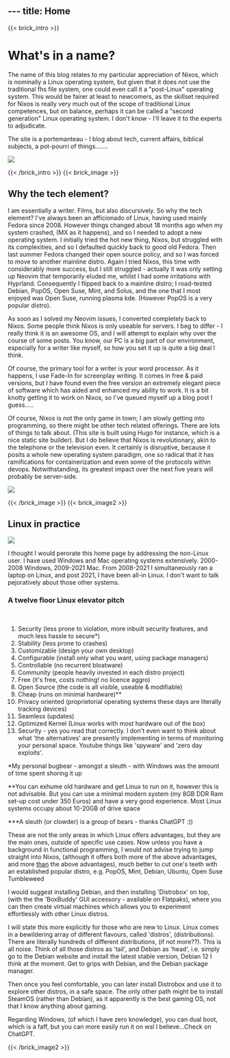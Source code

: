 --- title: Home
---
{{< brick_intro >}}

# What's in a name?

The name of this blog relates to my particular appreciation of Nixos, which is nominally a Linux operating system, but
given that it does not use the traditional fhs file system, one could even call it a "post-Linux" operating system. This would be 
fairer at least to newcomers, as the skillset required for Nixos is really very much out of the scope of traditional Linux competences, but on balance,
perhaps it can be called a "second generation" Linux operating system. I don't know - I'll leave it to the experts to adjudicate.

The site is a portemanteau - I blog about tech, current affairs, biblical subjects, a pot-pourri of things.......


![](/uploads/illustrations/cuate/head1.jpg)

{{< /brick_intro >}}
{{< brick_image >}}

## Why the tech element?

I am essentially a writer. Films, but also discursively. So why the tech element?
I've always been an afficionado of Linux, having used mainly Fedora since 2008. However things changed about 18 months
ago when my system crashed, (MX as it happens), and so I needed to adopt a new operating system. I initially tried the 
hot new thing, Nixos, but struggled with its complexities, and so I defaulted quickly back to good old Fedora.
Then last summer Fedora changed their open source policy, and so I was forced to move to another mainline distro.
Again I tried Nixos, this time with considerably more success, but I still struggled - actually it was only setting up 
Neovim that temporarily eluded me, whilst I had some irritations with Hyprland. Consequently I flipped back to a mainline distro; 
I road-tested Debian, PopOS, Open Suse, Mint, and Solus, and the one that I most enjoyed was Open Suse, running plasma kde.
(However PopOS is a very popular distro). 

As soon as I solved my Neovim issues, I converted completely back to Nixos. Some people think Nixos is only useable for servers. 
I beg to differ - I really think it is an awesome OS, and I will attempt to explain why over the course of some posts.
You know, our PC is a big part of our environment, especially for a writer like myself, so how you set it up is quite a big deal I think.

Of course, the primary tool for a writer is your word processor. As it happens, I use Fade-In for screenplay writing. It comes in free
& paid versions, but I have found even the free version an extremely elegant piece of software which has aided and enhanced my ability to work.
It is a bit knotty getting it to work on Nixos, so I've queued myself up a blog post I guess.....

Of course, Nixos is not the only game in town; I am slowly getting into programming, so there might be other tech related offerings. There are lots of things to
talk about. (This site is built using Hugo for instance, which is a nice static site builder). But I do believe that Nixos is revolutionary,
akin to the telephone or the television even. It certainly is disruptive, because it posits a whole new operating system paradigm,
one so radical that it has ramifications for containerization and even some of the protocols within devops. Notwithstanding, its greatest impact over the next
five years will probably be server-side.


![](/uploads/illustrations/cuate/tech1.jpg)

{{< /brick_image >}}
{{< brick_image2 >}}
## Linux in practice 

![](/uploads/photos/lift1.jpg)

I thought I would perorate this home page by addressing the non-Linux user. I have used Windows and Mac operating systems extensively.
2000-2008 Windows, 2009-2021 Mac. From 2008-2021 I simultaneously ran a laptop on Linux, and post 2021, I have been 
all-in Linux. I don't want to talk pejoratively about those other systems. 

### A twelve floor Linux elevator pitch
&nbsp;
1. Security (less prone to violation, more inbuilt security features, and much less hassle to secure*)
2. Stability (less prone to crashes)
3. Customizable (design your own desktop)
4. Configurable (install only what you want, using package managers)
5. Controllable (no recurrent bloatware)
6. Community (people heavily invested in each distro project)
7. Free (it's free, costs nothing! no licence aggro)
8. Open Source (the code is all visible, useable & modifiable)
9. Cheap (runs on minimal hardware)**
10. Privacy oriented (proprietorial operating systems these days are literally tracking devices)
11. Seamless (updates)
12. Optimized Kernel (Linux works with most hardware out of the box)
13. Security - yes you read that correctly. I don't even want to think about what 'the alternatives' are presently
implementing in terms of monitoring your personal space. Youtube things like 'spyware' and 'zero day exploits'. 


*My personal bugbear - amongst a sleuth - with Windows was the amount of time spent shoring it up

**You can exhume old hardware and get Linux to run on it, however this is not advisable.
But you can use a minimal modern system (my 8GB DDR Ram set-up cost under 350 Euros)
and have a very good experience. Most Linux systems occupy about 10-20GB of drive space 

***A sleuth (or clowder) is a group of bears - thanks ChatGPT :))

These are not the only areas in which Linux offers advantages, but they are the main ones,
outside of specific use cases. Now unless you have a background in functional programming,
I would not advise trying to jump straight into Nixos, (although it offers both more of the above advantages, and more <ins>than</ins> the above advantages),
much better to cut one's teeth with an established popular distro, e.g. PopOS, Mint, Debian, Ubuntu, Open Suse Tumbleweed

I would suggest installing Debian, and then installing 'Distrobox' on top, (with the the 'BoxBuddy' GUI accessory - 
available on Flatpaks), where you can then create virtual machines which allows you to experiment effortlessly with 
other Linux distros.

I will state this more explicitly for those who are new to Linux. Linux comes in a bewildering array of different flavours,
called 'distros', (distributions). There are literally hundreds of different distributions, (if not more??). 
This is all noise. Think of all those distros as 'tail', and Debian as 'head', i.e. simply go to the Debian website
and install the latest stable version, Debian 12 I think at the moment. Get to grips with Debian, and the Debian package manager.

Then once you feel comfortable, you can later install Distrobox and use it to explore other distros, in a safe space.
The only other path might be to install SteamOS (rather than Debian), as it apparently is the best gaming OS, not that
I know anything about gaming.

Regarding Windows, (of which I have zero knowledge), you can dual boot, which is a faff, but you can more easily run it 
on wsl I believe...Check on ChatGPT.

 


 


   
  

{{< /brick_image2 >}}

